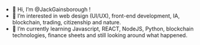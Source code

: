 - 👋 Hi, I’m @JackGainsborough !
- 👀 I’m interested in web design (UI/UX), front-end development, IA, blockchain, trading, citizenship and nature.
- 🌱 I’m currently learning Javascript, REACT, NodeJS, Python, blockchain technologies, finance sheets and still looking around what happened.

<!---
JackGainsborough/JackGainsborough is a ✨ special ✨ repository because its `README.md` (this file) appears on your GitHub profile.
You can click the Preview link to take a look at your changes.
--->
